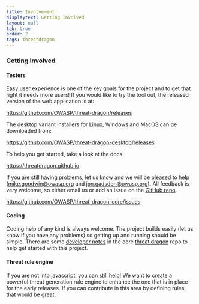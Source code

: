 ```yaml
---
title: Involvement
displaytext: Getting Involved
layout: null
tab: true
order: 2
tags: threatdragon
---
```


### Getting Involved
#### Testers
Easy user experience is one of the key goals for the project and to get that right it needs more users!
If you would like to try the tool out, the released version of the web application is at:

https://github.com/OWASP/threat-dragon/releases

The desktop variant installers for Linux, Windows and MacOS can be downloaded from:

https://github.com/OWASP/threat-dragon-desktop/releases

To help you get started, take a look at the docs:

https://threatdragon.github.io

If you are still having problems, let us know and we will be pleased to help (mike.goodwin@owasp.org and 
jon.gadsden@owasp.org). All feedback is very welcome, so either email us or add an issue on the
[GitHub repo](https://github.com/OWASP/threat-dragon-core/issues).

https://github.com/OWASP/threat-dragon-core/issues

#### Coding
Coding help of any kind is always welcome. The project builds easily (let us know if you have any problems)
so getting up and running should be simple.  There are some
[developer notes](https://github.com/OWASP/threat-dragon-core/blob/main/dev-notes.md) in the core
[threat dragon](https://github.com/OWASP/threat-dragon-core) repo to help get started with this project.

#### Threat rule engine
If you are not into javascript, you can still help! We want to create a powerful threat generation rule engine
to enhance the one that is in place for the early releases. If you can contribute in this area by
defining rules, that would be great.
